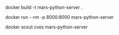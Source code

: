 docker build -t mars-python-server .

docker run --rm -p 8000:8000 mars-python-server

docker scout cves mars-python-server
